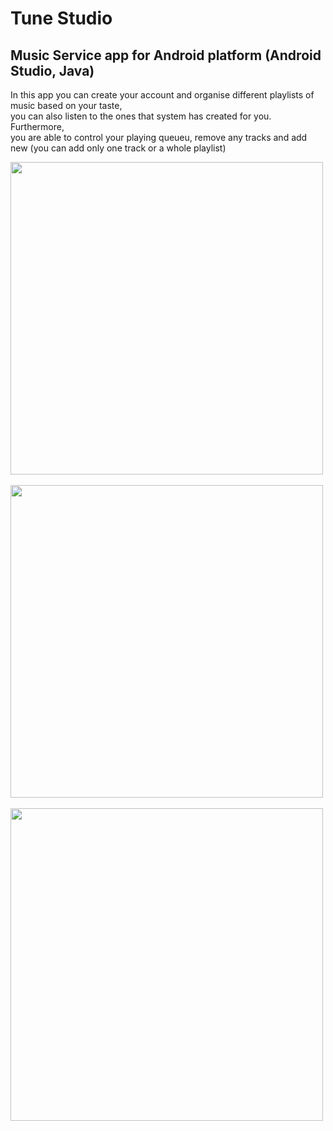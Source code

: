 # Tune Studio
## Music Service app for Android platform (Android Studio, Java)
In this app you can create your account and organise different playlists of music based on your taste,\
you can also listen to the ones that system has created for you. Furthermore,\
you are able to control your playing queueu, remove any tracks and add new (you can add only one track or a whole playlist)

<p float="center">
  <img src="https://github.com/M1estere/Music_Service_Studio/assets/58213582/9c17ec4a-193c-4525-a7ee-5434269d6391.jpg" height="500" />
  &nbsp;&nbsp;
  <img src="https://github.com/M1estere/Music_Service_Studio/assets/58213582/7879d4fb-c613-44ff-8aa8-44a28ec2b9bc.jpg" height="500" />
  &nbsp;&nbsp;
  <img src="https://github.com/M1estere/Music_Service_Studio/assets/58213582/b77187a8-35ca-4612-bffb-ad6869936bb8.jpg" height="500" />
</p>
